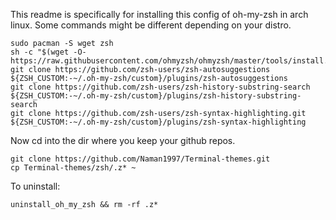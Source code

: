 This readme is specifically for installing this config of oh-my-zsh in arch linux. Some commands might be different depending on your distro.

```
sudo pacman -S wget zsh
sh -c "$(wget -O- https://raw.githubusercontent.com/ohmyzsh/ohmyzsh/master/tools/install.sh)"
git clone https://github.com/zsh-users/zsh-autosuggestions ${ZSH_CUSTOM:-~/.oh-my-zsh/custom}/plugins/zsh-autosuggestions
git clone https://github.com/zsh-users/zsh-history-substring-search ${ZSH_CUSTOM:-~/.oh-my-zsh/custom}/plugins/zsh-history-substring-search
git clone https://github.com/zsh-users/zsh-syntax-highlighting.git ${ZSH_CUSTOM:-~/.oh-my-zsh/custom}/plugins/zsh-syntax-highlighting
```


Now cd into the dir where you keep your github repos.


```
git clone https://github.com/Naman1997/Terminal-themes.git
cp Terminal-themes/zsh/.z* ~
```


To uninstall:
```
uninstall_oh_my_zsh && rm -rf .z*
```